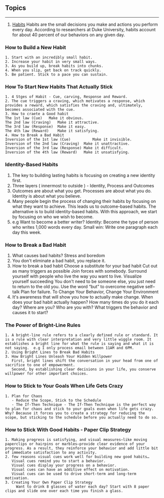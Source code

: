 ## Topics 
-------------------------------------------------------------------------------
1. [Habits](https://jamesclear.com/habit-guide)
	Habits are the small decisions you make and actions you perform every day. According to researchers at Duke University, habits account for about 40 percent of our behaviors on any given day.

### How to Build a New Habit
    1. Start with an incredibly small habit.
    2. Increase your habit in very small ways.
    3. As you build up, break habits into chunks.
    4. When you slip, get back on track quickly.
    5. Be patient. Stick to a pace you can sustain.

###  How To Start New Habits That Actually Stick
    1. 4 Stges of Habit - Cue, carving, Response and Reward.
    2. The cue triggers a craving, which motivates a response, which provides a reward, which satisfies the craving and, ultimately, becomes associated with the cue.
    3. How to craete a Good habit
	The 1st law (Cue)	Make it obvious.
	The 2nd law (Craving)	Make it attractive.
	The 3rd law (Response)	Make it easy.
	The 4th law (Reward)	Make it satisfying.
    4. How to Break a Bad Habit
	Inversion of the 1st law (Cue)	        Make it invisible.
	Inversion of the 2nd law (Craving)	Make it unattractive.
	Inversion of the 3rd law (Response)	Make it difficult.
	Inversion of the 4th law (Reward)	Make it unsatisfying.

### Identity-Based Habits
   1. The key to building lasting habits is focusing on creating a new identity first.
   2. Three layers ( innermost to outside ) - Identity, Process and Outcomes
   3. Outcomes are about what you get. Processes are about what you do. Identity is about what you believe.
   4. Many people begin the process of changing their habits by focusing on what they want to achieve. This leads us to outcome-based habits. The alternative is to build identity-based habits. With this approach, we start by focusing on who we wish to become.
   5. e.g Want to become a better writer?
          Identity: Become the type of person who writes 1,000 words every day.
          Small win: Write one paragraph each day this week.

### How to Break a Bad Habit
   1. What causes bad habits? Stress and boredom
   2. You don't eliminate a bad habit, you replace it.
   3. How to break a bad habit
       Choose a substitute for your bad habit
       Cut out as many triggers as possible
       Join forces with somebody.
       Surround yourself with people who live the way you want to live.
       Visualize yourself succeeding
       You don't need to be someone else, you just need to return to the old you.
       Use the word “but” to overcome negative self–talk
       Plan for failure.
       To Change Your Behavior, Change Your Environment 
   4. It's awareness that will show you how to actually make change.
      When does your bad habit actually happen?
      How many times do you do it each day?
      Where are you?
      Who are you with?
      What triggers the behavior and causes it to start?

### The Power of Bright-Line Rules
    1. A bright-line rule refers to a clearly defined rule or standard. It is a rule with clear interpretation and very little wiggle room. It establishes a bright line for what the rule is saying and what it is not saying.  e.g I only process email between 11AM and 6PM.
    2. Using Bright Lines to Break Bad Habits
    3. How Bright Lines Unleash Your Hidden Willpower
       First, bright lines shift the conversation in your head from one of sacrifice to one of empowerment.
       Second, by establishing clear decisions in your life, you conserve willpower for other important choices.

###  How to Stick to Your Goals When Life Gets Crazy
    1. Plan for Chaos
       - Reduce the Scope, Stick to the Schedule
       - The If-Then Technique - The If-Then Technique is the perfect way to plan for chaos and stick to your goals even when life gets crazy. Why? Because it forces you to create a strategy for reducing the scope, but sticking to the schedule before you actually need to do so.

### How to Stick With Good Habits - Paper Clip Strategy
    1. Making progress is satisfying, and visual measures—like moving paperclips or hairpins or marbles—provide clear evidence of your progress. As a result, they reinforce your behavior and add little bit of immediate satisfaction to any activity.
    2. few reasons visual cues work well for building new good habits…
       Visual cues remind you to start a behavior.
       Visual cues display your progress on a behavior.
       Visual cues can have an additive effect on motivation.
       Visual cues can be used to drive short-term and long-term motivation.
    3. Creating Your Own Paper Clip Strategy
         Want to drink 8 glasses of water each day? Start with 8 paper clips and slide one over each time you finish a glass.
